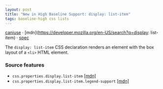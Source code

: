 ```yaml
---
layout: post
title: "New in High Baseline Support: display: list-item"
tags: baseline-high css lists
---
```


[caniuse](https://caniuse.com/?search=display-list-item) · [mdn](https://developer.mozilla.org/en-US/search?q=display: list-item) · [spec](https://drafts.csswg.org/css-display-3/#list-items)

The `display: list-item` CSS declaration renders an element with the box layout of a `<li>` HTML element.

### Source features

- ``css.properties.display.list-item`` [[mdn]](https://developer.mozilla.org/en-US/search?q=css.properties.display.list-item)
- ``css.properties.display.list-item.legend-support`` [[mdn]](https://developer.mozilla.org/en-US/search?q=css.properties.display.list-item.legend-support)
